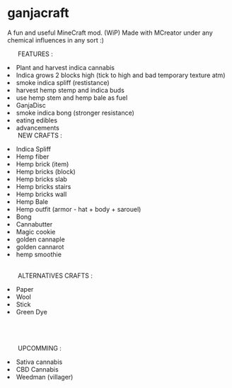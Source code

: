 # ganjacraft
A fun and useful MineCraft mod. (WiP)
Made with MCreator under any chemical influences in any sort :)<br/>

<ul>FEATURES :</ul>
<li>Plant and harvest indica cannabis
<li>Indica grows 2 blocks high (tick to high and bad temporary texture atm)
<li>smoke indica spliff (restistance)
<li>harvest hemp stemp and indica buds
<li>use hemp stem and hemp bale as fuel
<li>GanjaDisc
<li>smoke indica bong (stronger resistance)
<li>eating edibles
<li>advancements
<br/>
<ul>NEW CRAFTS : </ul>
<li>Indica Spliff</li>
<li>Hemp fiber</li>
<li>Hemp brick (item)</li>
<li>Hemp bricks (block)</li>
<li>Hemp bricks slab</li>
<li>Hemp bricks stairs</li>
<li>Hemp bricks wall</li>
<li>Hemp Bale</li>
<li>Hemp outfit (armor - hat + body + sarouel)</li>
<li>Bong</li>
<li>Cannabutter</li>
<li>Magic cookie</li>
<li>golden cannaple</li>
<li>golden cannarot</li>
<li>hemp smoothie</li>

<br/>
<ul>ALTERNATIVES CRAFTS :</ul>
<li>Paper</li>
<li>Wool</li>
<li>Stick</li>
<li>Green Dye</li>
<br/>
<br/>
<br/>
<ul>UPCOMMING :</ul>
<li>Sativa cannabis</li>
<li>CBD Cannabis</li>
<li>Weedman (villager)</li>
